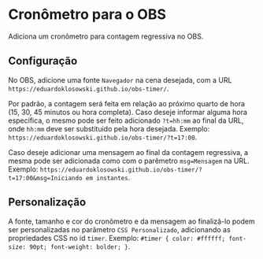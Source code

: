 # Cronômetro para o OBS

Adiciona um cronômetro para contagem regressiva no OBS.

## Configuração

No OBS, adicione uma fonte `Navegador` na cena desejada, com a URL `https://eduardoklosowski.github.io/obs-timer/`.

Por padrão, a contagem será feita em relação ao próximo quarto de hora (15, 30, 45 minutos ou hora completa). Caso deseje informar alguma hora específica, o mesmo pode ser feito adicionado `?t=hh:mm` ao final da URL, onde `hh:mm` deve ser substituido pela hora desejada. Exemplo: `https://eduardoklosowski.github.io/obs-timer/?t=17:00`.

Caso deseje adicionar uma mensagem ao final da contagem regressiva, a mesma pode ser adicionada como com o parêmetro `msg=Mensagem` na URL. Exemplo: `https://eduardoklosowski.github.io/obs-timer/?t=17:00&msg=Iniciando em instantes`.

## Personalização

A fonte, tamanho e cor do cronômetro e da mensagem ao finalizâ-lo podem ser personalizadas no parâmetro `CSS Personalizado`, adicionando as propriedades CSS no id `timer`. Exemplo: `#timer { color: #ffffff; font-size: 90pt; font-weight: bolder; }`.
